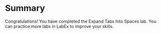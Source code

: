 # Summary

Congratulations! You have completed the Expand Tabs Into Spaces lab. You can practice more labs in LabEx to improve your skills.
